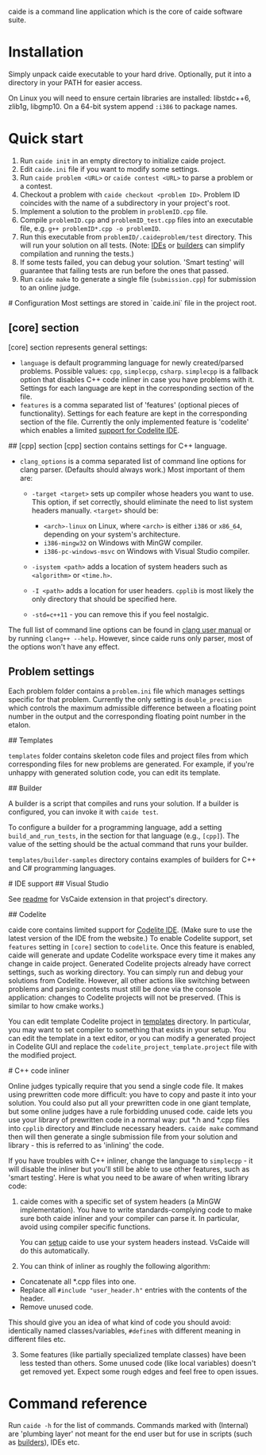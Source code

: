 caide is a command line application which is the core of caide software suite.

# Installation
Simply unpack caide executable to your hard drive. Optionally, put it into a directory in your PATH for easier access.

On Linux you will need to ensure certain libraries are installed: libstdc++6, zlib1g, libgmp10. On a 64-bit system append `:i386` to package names.

# Quick start
1. Run `caide init` in an empty directory to initialize caide project.
2. Edit `caide.ini` file if you want to modify some settings.
3. Run `caide problem <URL>` or `caide contest <URL>` to parse a problem or a contest.
4. Checkout a problem with `caide checkout <problem ID>`. Problem ID coincides with the name of a subdirectory in your project's root.
5. Implement a solution to the problem in `problemID.cpp` file.
6. Compile `problemID.cpp` and `problemID_test.cpp` files into an executable file, e.g. `g++ problemID*.cpp -o problemID`.
7. Run this executable from `problemID/.caideproblem/test` directory. This will run your solution on all tests. (Note: [IDEs](#ide) or [builders](#builder) can simplify compilation and running the tests.)
8. If some tests failed, you can debug your solution. 'Smart testing' will guarantee that failing tests are run before the ones that passed.
9. Run `caide make` to generate a single file (`submission.cpp`) for submission to an online judge.


<a name="configuration" />
# Configuration
Most settings are stored in `caide.ini` file in the project root.

## [core] section
[core] section represents general settings:

* `language` is default programming language for newly created/parsed
  problems. Possible values: `cpp`, `simplecpp`, `csharp`. `simplecpp` is a
fallback option that disables C++ code inliner in case you have problems with
it.  Settings for each language are kept in the corresponding section of the
file.
* `features` is a comma separated list of 'features' (optional pieces of functionality). Settings for each feature are kept in the corresponding section of the file. Currently the only implemented feature is 'codelite' which enables a limited [support for Codelite IDE](#codelite).

<a name="cpp"/>
## [cpp] section
[cpp] section contains settings for C++ language.

* `clang_options` is a comma separated list of command line options for clang parser. (Defaults should always work.) Most important of them are:
  - `-target <target>` sets up compiler whose headers you want to use. This option, if set correctly, should eliminate the need to list system headers manually. `<target>` should be:
    * `<arch>-linux` on Linux, where `<arch>` is either `i386` or `x86_64`, depending on your system's architecture.
    * `i386-mingw32` on Windows with MinGW compiler.
    * `i386-pc-windows-msvc` on Windows with Visual Studio compiler.

  - `-isystem <path>` adds a location of system headers such as `<algorithm>` or `<time.h>`.
  - `-I <path>` adds a location for user headers. `cpplib` is most likely the only directory that should be specified here.
  - `-std=c++11` - you can remove this if you feel nostalgic.

The full list of command line options can be found in [clang user manual](http://clang.llvm.org/docs/UsersManual.html) or by running `clang++ --help`. However, since caide runs only parser, most of the options won't have any effect.

## Problem settings
Each problem folder contains a `problem.ini` file which manages settings specific for that problem. Currently the only setting is `double_precision` which controls the maximum admissible difference between a floating point number in the output and the corresponding floating point number in the etalon.

<a name="templates"/>
## Templates

`templates` folder contains skeleton code files and project files from which corresponding files for new problems are generated. For example, if you're unhappy with generated solution code, you can edit its template.

<a name="builder"/>
## Builder

A builder is a script that compiles and runs your solution. If a builder is
configured, you can invoke it with `caide test`.

To configure a builder for a programming language, add a setting
`build_and_run_tests`, in the section for that language (e.g., `[cpp]`). The
value of the setting should be the actual command that runs your builder.

`templates/builder-samples` directory contains examples of builders for C++
and C# programming languages.

<a name="ide" />
# IDE support
## Visual Studio

See [readme](https://github.com/slycelote/caide/tree/master/vscaide/README.md) for VsCaide extension in that project's directory.

<a name="codelite"/>
## Codelite

caide core contains limited support for [Codelite IDE](http://codelite.org).
(Make sure to use the latest version of the IDE from the website.) To enable
Codelite support, set `features` setting in `[core]` section to `codelite`.
Once this feature is enabled, caide will generate and update Codelite
workspace every time it makes any change in caide project.  Generated Codelite
projects already have correct settings, such as working directory.  You can
simply run and debug your solutions from Codelite.  However, all other actions
like switching between problems and parsing contests must still be done via
the console application: changes to Codelite projects will not be preserved.
(This is similar to how cmake works.)

You can edit template Codelite project in [templates](#templates) directory.
In particular, you may want to set compiler to something that exists in your
setup. You can edit the template in a text editor, or you can modify a
generated project in Codelite GUI and replace the
`codelite_project_template.project` file with the modified project.

<a name="inliner"/>
# C++ code inliner

Online judges typically require that you send a single code file. It makes using prewritten code more difficult: you have to copy and paste it into your solution. You could also put all your prewritten code in one giant template, but some online judges have a rule forbidding unused code.
caide lets you use your library of prewritten code in a normal way: put \*.h and \*.cpp files into `cpplib` directory and #include necessary headers. `caide make` command then will then generate a single submission file from your solution and library - this is referred to as 'inlining' the code.

If you have troubles with C++ inliner, change the language to `simplecpp` - it
will disable the inliner but you'll still be able to use other features, such
as 'smart testing'. Here is what you need to be aware of when writing library
code:

1. caide comes with a specific set of system headers (a MinGW implementation). You have to write standards-complying code to make sure both caide inliner and your compiler can parse it. In particular, avoid using compiler specific functions.

   You can [setup](#cpp) caide to use your system headers instead. VsCaide will do this automatically.

2. You can think of inliner as roughly the following algorithm:

  * Concatenate all \*.cpp files into one.
  * Replace all `#include "user_header.h"` entries with the contents of the header.
  * Remove unused code.

   This should give you an idea of what kind of code you should avoid: identically named classes/variables, `#define`s with different meaning in different files etc.

3. Some features (like partially specialized template classes) have been less
   tested than others. Some unused code (like local variables) doesn't get
removed yet.  Expect some rough edges and feel free to open issues.


# Command reference
Run `caide -h` for the list of commands. Commands marked with (Internal) are 'plumbing layer' not meant for the end user but for use in scripts (such as [builders](#builder)), IDEs etc.

